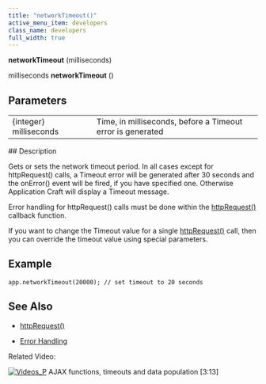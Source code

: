```yaml
---
title: "networkTimeout()"
active_menu_item: developers
class_name: developers
full_width: true
---
```



**networkTimeout** (milliseconds)

milliseconds **networkTimeout** ()

## Parameters

<table>
<tr>
<td width="193">
{integer} milliseconds

</td>
<td width="17">
</td>
<td width="670">
Time, in milliseconds, before a Timeout error is generated

</td>
</tr>
</table>
## Description

Gets or sets the network timeout period. In all cases except for httpRequest() calls, a Timeout error will be generated after 30 seconds and the onError() event will be fired, if you have specified one. Otherwise Application Craft will display a Timeout message.

Error handling for httpRequest() calls must be done within the [httpRequest()](/developers/user-guide/scripting-apis/client-api/soap-restful-ajax-calls/httprequest) callback function.

If you want to change the Timeout value for a single [httpRequest()](/developers/user-guide/scripting-apis/client-api/soap-restful-ajax-calls/httprequest) call, then you can override the timeout value using special parameters.

## Example

    app.networkTimeout(20000); // set timeout to 20 seconds
   

## See Also

 - [httpRequest()](/developers/user-guide/scripting-apis/client-api/soap-restful-ajax-calls/httprequest)

 - [Error Handling](/developers/user-guide/scripting-apis/client-scripting-overview/error-handling/)

Related Video:

[![Videos\_P](/img/docs/videos_p.png)](http://www.youtube.com/v/Ly5KbmvHk7E?autoplay=1&hd=1&fs=1&showsearch=0&rel=0&) AJAX functions, timeouts and data population [3:13]

